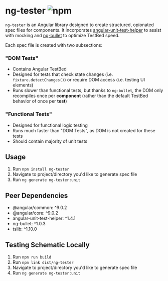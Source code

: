 # ng-tester ![npm](https://img.shields.io/npm/v/ng-tester)

`ng-tester` is an Angular library designed to create structured, opionated spec files for components. It incorporates [angular-unit-test-helper](https://www.npmjs.com/package/angular-unit-test-helper) to assist with mocking and [ng-bullet](https://www.npmjs.com/package/ng-bullet) to optimize TestBed speed.

Each spec file is created with two subsections:

### "DOM Tests"

- Contains Angular TestBed
- Designed for tests that check state changes (i.e. `fixture.detectChanges()`) or require DOM access (i.e. testing UI elements)
- Runs slower than functional tests, but thanks to `ng-bullet`, the DOM only recompiles once per **component** (rather than the default TestBed behavior of once per **test**)

### "Functional Tests"

- Designed for functional logic testing
- Runs much faster than "DOM Tests", as DOM is not created for these tests
- Should contain majority of unit tests

## Usage

1. Run `npm install ng-tester`
2. Navigate to project/directory you'd like to generate spec file
3. Run `ng generate ng-tester:unit`

## Peer Dependencies

- @angular/common: ^9.0.2
- @angular/core: ^9.0.2
- angular-unit-test-helper: ^1.4.1
- ng-bullet: ^1.0.3
- tslib: ^1.10.0

## Testing Schematic Locally

1. Run `npm run build`
2. Run `npm link dist/ng-tester`
3. Navigate to project/directory you'd like to generate spec file
4. Run `ng generate ng-tester:unit`
